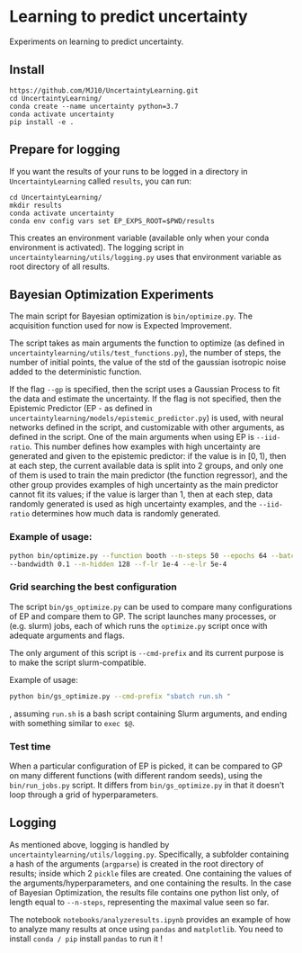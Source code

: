 # Learning to predict uncertainty

Experiments on learning to predict uncertainty.

## Install

```
https://github.com/MJ10/UncertaintyLearning.git
cd UncertaintyLearning/
conda create --name uncertainty python=3.7
conda activate uncertainty
pip install -e .
```

## Prepare for logging

If you want the results of your runs to be logged in a directory in `UncertaintyLearning` called `results`, you can run:
```
cd UncertaintyLearning/
mkdir results
conda activate uncertainty
conda env config vars set EP_EXPS_ROOT=$PWD/results
```

This creates an environment variable (available only when your conda environment is activated). The logging script in `uncertaintylearning/utils/logging.py` uses that environment
variable as root directory of all results.

## Bayesian Optimization Experiments
The main script for Bayesian optimization is `bin/optimize.py`. The acquisition function used for now is Expected Improvement.

The script takes as main arguments the function to optimize (as defined in `uncertaintylearning/utils/test_functions.py`), 
the number of steps, the number of initial points, the value of the std of the gaussian isotropic noise added to the 
deterministic function. 

If the flag `--gp` is specified, then the script uses a Gaussian Process to fit the data and estimate
the uncertainty. If the flag is not specified, then the Epistemic Predictor (EP - as defined in `uncertaintylearning/models/epistemic_predictor.py`)
is used, with neural networks defined in the script, and customizable with other arguments, as defined in the script. 
One of the main arguments when using EP is `--iid-ratio`. This number defines how examples with high uncertainty are generated and
given to the epistemic predictor: if the value is in $[0, 1)$, then at each step, the current available data is split into 2 groups, and only one of them
is used to train the main predictor (the function regressor), and the other group provides examples of high uncertainty as the main predictor cannot fit 
its values; if the value is larger than $1$, then at each step, data randomly generated is used as high uncertainty examples, and the `--iid-ratio`
determines how much data is randomly generated.


### Example of usage:
```bash
python bin/optimize.py --function booth --n-steps 50 --epochs 64 --batch-size 16 --kernel gaussian
--bandwidth 0.1 --n-hidden 128 --f-lr 1e-4 --e-lr 5e-4
```


### Grid searching the best configuration
The script `bin/gs_optimize.py` can be used to compare many configurations of EP and compare them to GP. The script launches 
many processes, or (e.g. slurm) jobs, each of which runs the `optimize.py` script once with adequate arguments and flags.

The only argument of this script is `--cmd-prefix` and its current purpose is to make the script slurm-compatible.

Example of usage:
```bash
python bin/gs_optimize.py --cmd-prefix "sbatch run.sh "
```
, assuming `run.sh` is a bash script containing Slurm arguments, and ending with something similar to `exec $@`.

### Test time
When a particular configuration of EP is picked, it can be compared to GP on many different functions (with different random seeds),
using the `bin/run_jobs.py` script. It differs from `bin/gs_optimize.py` in that it doesn't loop through a grid of hyperparameters.

## Logging
As mentioned above, logging is handled by `uncertaintylearning/utils/logging.py`. Specifically, a subfolder containing a hash of the arguments (`argparse`) is created
in the root directory of results; inside which 2 `pickle` files are created. One containing the values of the arguments/hyperparameters, and one containing the results.
In the case of Bayesian Optimization, the results file contains one python list only, of length equal to `--n-steps`, representing the maximal value seen so far.

The notebook `notebooks/analyzeresults.ipynb` provides an example of how to analyze many results at once using `pandas` and `matplotlib`. 
You need to install `conda / pip` install `pandas` to run it !